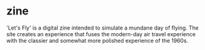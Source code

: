 # zine
'Let's Fly' is a digital zine intended to simulate a mundane day of flying. The site creates an experience that fuses the modern-day air travel experience with the classier and somewhat more polished experience of the 1960s. 
